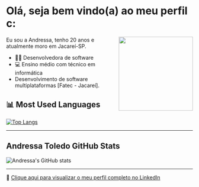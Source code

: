 
# Olá, seja bem vindo(a) ao meu perfil c:

<img align="right" width="200" height="200" src="https://blinkenzo.com/wp-content/uploads/2020/07/Cat-Van-Gogh.jpg">

Eu sou a Andressa, tenho 20 anos e atualmente moro em Jacareí-SP.

- 👩‍💻 Desenvolvedora de software
- 💻 Ensino médio com técnico em informática
- Desenvolvimento de software multiplataformas [Fatec - Jacareí].



## 📊 Most Used Languages

[![Top Langs](https://github-readme-stats.vercel.app/api/top-langs/?username=andressatoledo&layout=compact)](https://github.com/anuraghazra/github-readme-stats)

---

## Andressa Toledo GitHub Stats

![Andressa's GitHub stats](https://github-readme-stats.vercel.app/api?username=andressatoledo&show_icons=true&theme=radical)

---

🔗 [Clique aqui para visualizar o meu perfil completo no LinkedIn](https://www.linkedin.com/in/andressa-toledo/)

